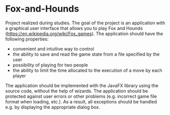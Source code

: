 # Fox-and-Hounds

Project realized during studies. The goal of the project is an application with a graphical user interface that allows you to play Fox and Hounds (https://en.wikipedia.org/wiki/Fox_games). The application should have the following properties:
- convenient and intuitive way to control
- the ability to save and read the game state from a file specified by the user
- possibility of playing for two people
- the ability to limit the time allocated to the execution of a move by each player

The application should be implemented with the JavaFX library using the source code, without the help of wizards. The application should be protected against user errors or other problems (e.g. incorrect game file format when loading, etc.). As a result, all exceptions should be handled e.g. by displaying the appropriate dialog box.
